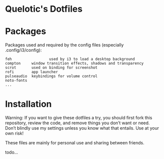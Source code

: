 # Quelotic's Dotfiles

# Packages

Packages used and required by the config files (especially .config/i3/config):

    feh					used by i3 to load a desktop background
    compton     window transition effects, shadows and transparency
    scrot       used on binding for screenshot
    rofi        app launcher
    pulseaudio  keybindings for volume control
    noto-fonts
    ...
  
# Installation

Warning: If you want to give these dotfiles a try, you should first fork this repository, review the code, and remove things you don’t want or need. Don’t blindly use my settings unless you know what that entails. Use at your own risk!

These files are mainly for personal use and sharing between friends.

todo...
